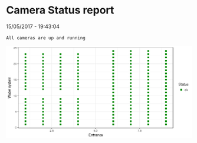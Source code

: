 Camera Status report
================
15/05/2017 - 19:43:04

    All cameras are up and running

![](camreport_files/figure-markdown_github/unnamed-chunk-2-1.png)
